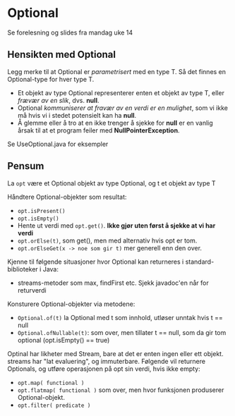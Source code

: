 # Optional

Se forelesning og slides fra mandag uke 14 

## Hensikten med Optional<T>
Legg merke til at Optional er *parametrisert* med en type T. Så det finnes en Optional-type for hver type T.
- Et objekt av type Optional<T> representerer enten et objekt av type T, eller *frævær av en slik*, dvs. **null**.
- Optional *kommuniserer at fravær av en verdi er en mulighet*, som vi ikke må hvis vi i stedet potensielt kan ha **null**. 
- Å glemme eller å tro at en ikke trenger å sjekke for **null** er en vanlig årsak til at et program feiler med **NullPointerException**.

Se UseOptional.java for eksempler


## Pensum
La ```opt``` være et Optional objekt av type Optional<T>, og t et objekt av type T

Håndtere Optional-objekter som resultat:
- ```opt.isPresent()```
- ```opt.isEmpty()```
- Hente ut verdi med ```opt.get()```. **Ikke gjør uten først å sjekke at vi har verdi**
- ```opt.orElse(t)```, som get(), men med alternativ hvis opt er tom.
- ```opt.orElseGet(x -> noe som gir t)``` mer generell enn den over.

Kjenne til følgende situasjoner hvor Optional kan returneres i standard-biblioteker i Java:
- streams-metoder som max, findFirst etc. Sjekk javadoc'en når for returverdi

Konsturere Optional-objekter via metodene:
- ```Optional.of(t)``` la Optional med t som innhold, utløser unntak hvis t == null
- ```Optional.ofNullable(t)```: som over, men tillater t == null, som da gir tom optional (opt.isEmpty() == true)


Optinal har likheter med Stream, bare at det er enten ingen eller ett objekt.
streams har "lat evaluering", og immuterbare. Følgende vil returnere Optionals, og utføre operasjonen
på opt sin verdi, hvis ikke empty:
- ```opt.map( functional )```  
- ```opt.flatmap( functional )``` som over, men hvor funksjonen produserer Optional-objekt.
- ```opt.filter( predicate )``` 
